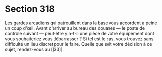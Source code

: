# Section 318

Les gardes arcadiens qui patrouillent dans la base vous accordent à peine un coup d'œil. Avant d'arriver au bureau des douanes — le poste de contrôle suivant — peut-être y a-t-il une pièce de votre équipement dont vous souhaiteriez vous débarrasser ? Si tel est le cas, vous trouvez sans difficulté un lieu discret pour le faire. Quelle que soit votre décision à ce sujet, rendez-vous au [[33]].